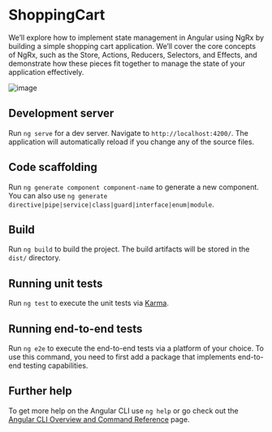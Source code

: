 # ShoppingCart
We’ll explore how to implement state management in Angular using NgRx by building a simple shopping cart application. We’ll cover the core concepts of NgRx, such as the Store, Actions, Reducers, Selectors, and Effects, and demonstrate how these pieces fit together to manage the state of your application effectively.

![image](https://github.com/user-attachments/assets/59dd0630-c63c-49f2-ba18-d9f7b457507f)


## Development server

Run `ng serve` for a dev server. Navigate to `http://localhost:4200/`. The application will automatically reload if you change any of the source files.

## Code scaffolding

Run `ng generate component component-name` to generate a new component. You can also use `ng generate directive|pipe|service|class|guard|interface|enum|module`.

## Build

Run `ng build` to build the project. The build artifacts will be stored in the `dist/` directory.

## Running unit tests

Run `ng test` to execute the unit tests via [Karma](https://karma-runner.github.io).

## Running end-to-end tests

Run `ng e2e` to execute the end-to-end tests via a platform of your choice. To use this command, you need to first add a package that implements end-to-end testing capabilities.

## Further help

To get more help on the Angular CLI use `ng help` or go check out the [Angular CLI Overview and Command Reference](https://angular.io/cli) page.

